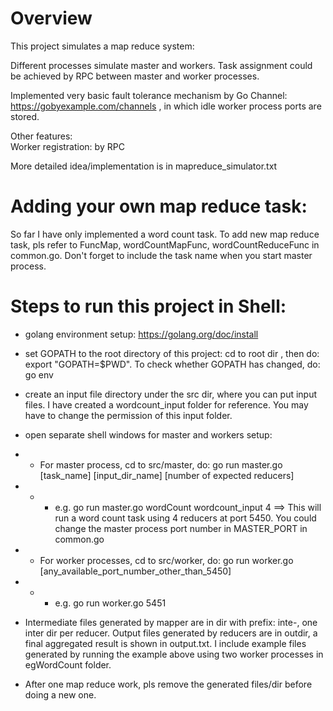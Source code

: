 # Overview

This project simulates a map reduce system:

Different processes simulate master and workers. Task assignment could be achieved by RPC between master and worker processes.

Implemented very basic fault tolerance mechanism by Go Channel: https://gobyexample.com/channels , in which idle worker process ports are stored.

Other features:  
Worker registration: by RPC

More detailed idea/implementation is in mapreduce_simulator.txt

# Adding your own map reduce task:

So far I have only implemented a word count task. To add new map reduce task, pls refer to FuncMap, wordCountMapFunc, wordCountReduceFunc in common.go. Don't forget to include the task name when you start master process.

# Steps to run this project in Shell:

* golang environment setup: https://golang.org/doc/install

* set GOPATH to the root directory of this project: cd to root dir , then do: export "GOPATH=$PWD". To check whether GOPATH has changed, do: go env

* create an input file directory under the src dir, where you can put input files. I have created a wordcount_input folder for reference. 
You may have to change the permission of this input folder.

* open separate shell windows for master and workers setup:

* * For master process, cd to src/master, do:  go run master.go [task_name] [input_dir_name] [number of expected reducers] 
* * * e.g.    go run master.go wordCount wordcount_input 4 ==> This will run a word count task using 4 reducers at port 5450.
 You could change the master process port number in MASTER_PORT in common.go

* * For worker processes, cd to src/worker, do: go run worker.go [any_available_port_number_other_than_5450]
* * * e.g.    go run worker.go 5451

* Intermediate files generated by mapper are in dir with prefix: inte-, one inter dir per reducer. Output files generated by reducers are in outdir, a final aggregated result is shown in output.txt. I include example files generated by running the example above using two worker processes in egWordCount folder.

* After one map reduce work, pls remove the generated files/dir before doing a new one.